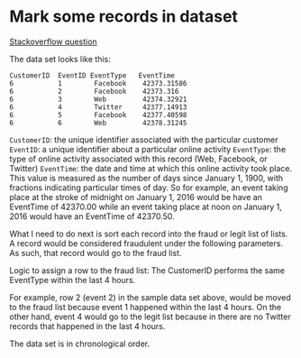 Mark some records in dataset
============================ 

[Stackoverflow question](http://stackoverflow.com/questions/36381847/how-to-create-a-loop-or-function-for-the-logic-for-this-list-of-lists/36381930)

 The data set looks like this:

    CustomerID  EventID EventType   EventTime
    6           1        Facebook    42373.31586
    6           2        Facebook    42373.316
    6           3        Web         42374.32921
    6           4        Twitter     42377.14913
    6           5        Facebook    42377.40598
    6           6        Web         42378.31245

`CustomerID`: the unique identifier associated with the particular customer
`EventID`: a unique identifier about a particular online activity
`EventType`: the type of online activity associated with this record (Web, Facebook, or Twitter)
`EventTime`: the date and time at which this online activity took place. This value is measured as the number of days since January 1, 1900, with fractions indicating particular times of day. So for example, an event taking place at the stroke of midnight on January 1, 2016 would be have an EventTime of 42370.00 while an event taking place at noon on January 1, 2016 would have an EventTime of 42370.50.

What I need to do next is sort each record into the fraud or legit list of lists. A record would be considered fraudulent under the following parameters. As such, that record would go to the fraud list.

Logic to assign a row to the fraud list: The CustomerID performs the same EventType within the last 4 hours.

For example, row 2 (event 2) in the sample data set above, would be moved to the fraud list because event 1 happened within the last 4 hours. On the other hand, event 4 would go to the legit list because in there are no Twitter records that happened in the last 4 hours.

The data set is in chronological order.